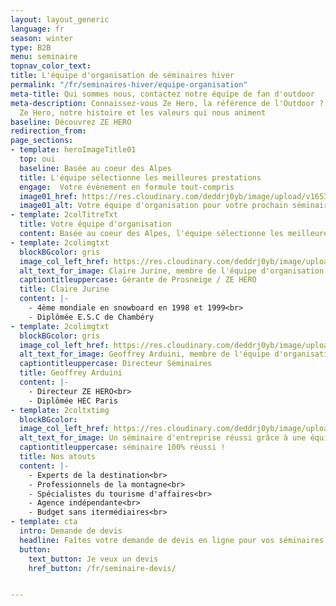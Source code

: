 ```yaml
---
layout: layout_generic
language: fr
season: winter
type: B2B
menu: seminaire
topnav_color_text: 
title: L'équipe d'organisation de séminaires hiver
permalink: "/fr/seminaires-hiver/equipe-organisation"
meta-title: Qui sommes nous, contactez notre équipe de fan d'outdoor
meta-description: Connaissez-vous Ze Hero, la référence de l'Outdoor ? Découvrez l'équipe
  Ze Hero, notre histoire et les valeurs qui nous animent
baseline: Découvrez ZE HERO
redirection_from:
page_sections:
- template: heroImageTitle01
  top: oui
  baseline: Basée au coeur des Alpes
  title: L'équipe sélectionne les meilleures prestations
  engage:  Votre évènement en formule tout-compris
  image01_href: https://res.cloudinary.com/deddrj0yb/image/upload/v1653030735/website/Seminaires/hiver/IMG_1450.jpg
  image01_alt: Votre équipe d'organisation pour votre prochain séminaire d'entreprise
- template: 2colTitreTxt
  title: Votre équipe d'organisation
  content: Basée au coeur des Alpes, l'équipe sélectionne les meilleures prestations pour votre événement et propose une formule tout-compris (hébergement, activités et visites, transferts).
- template: 2colimgtxt
  blockBGcolor: gris
  image_col_left_href: https://res.cloudinary.com/deddrj0yb/image/upload/v1653490111/website/global/staff/claire.jpg
  alt_text_for_image: Claire Jurine, membre de l'équipe d'organisation des séminaires d'entreprise
  captiontitleuppercase: Gérante de Prosneige / ZE HERO
  title: Claire Jurine
  content: |- 
    - 4ème mondiale en snowboard en 1998 et 1999<br>
    - Diplômée E.S.C de Chambéry
- template: 2colimgtxt
  blockBGcolor: gris
  image_col_left_href: https://res.cloudinary.com/deddrj0yb/image/upload/v1638866559/website/global/staff/20211117_capsule_photo_profil_v0.2_GA_rzdl4o.png
  alt_text_for_image: Geoffrey Arduini, membre de l'équipe d'organisation des séminaires d'entreprise
  captiontitleuppercase: Directeur Séminaires
  title: Geoffrey Arduini
  content: |- 
    - Directeur ZE HERO<br>
    - Diplômée HEC Paris
- template: 2coltxtimg
  blockBGcolor: 
  image_col_left_href: https://res.cloudinary.com/deddrj0yb/image/upload/v1650903071/website/Seminaires/ian-stauffer-bH7kZ0yazB0-unsplash.jpg
  alt_text_for_image: Un séminaire d'entreprise réussi grâce à une équipe d'organisation performante
  captiontitleuppercase: séminaire 100% réussi !
  title: Nos atouts
  content: |- 
    - Experts de la destination<br>
    - Professionnels de la montagne<br>
    - Spécialistes du tourisme d'affaires<br>
    - Agence indépendante<br>
    - Budget sans itermédiaires<br>
- template: cta
  intro: Demande de devis
  headline: Faîtes votre demande de devis en ligne pour vos séminaires hiver ou été
  button:
    text_button: Je veux un devis
    href_button: /fr/seminaire-devis/


---
```

